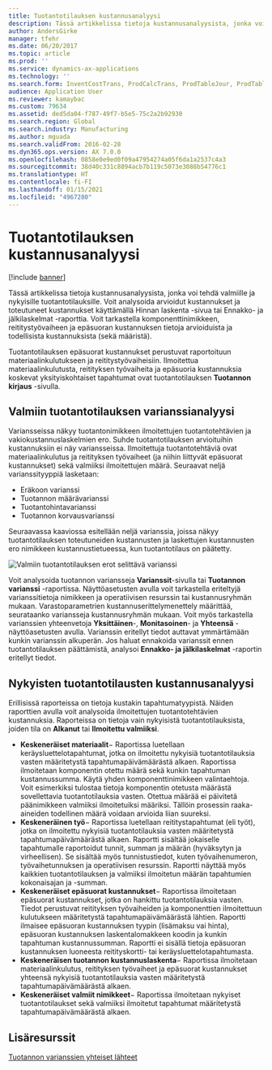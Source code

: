 ```yaml
---
title: Tuotantotilauksen kustannusanalyysi
description: Tässä artikkelissa tietoja kustannusanalyysista, jonka voi tehdä valmiille ja nykyisille tuotantotilauksille. Voit analysoida arvioidut kustannukset ja toteutuneet kustannukset käyttämällä Hinnan laskenta -sivua tai Ennakko- ja jälkilaskelmat -raporttia. Voit tarkastella komponenttinimikkeen, reititystyövaiheen ja epäsuoran kustannuksen tietoja arvioiduista ja todellisista kustannuksista (sekä määristä).
author: AndersGirke
manager: tfehr
ms.date: 06/20/2017
ms.topic: article
ms.prod: ''
ms.service: dynamics-ax-applications
ms.technology: ''
ms.search.form: InventCostTrans, ProdCalcTrans, ProdTableJour, ProdTableListPage, ProdSetupHistoricalCost
audience: Application User
ms.reviewer: kamaybac
ms.custom: 79634
ms.assetid: ded5da04-f787-49f7-b5e5-75c2a2b92930
ms.search.region: Global
ms.search.industry: Manufacturing
ms.author: mguada
ms.search.validFrom: 2016-02-28
ms.dyn365.ops.version: AX 7.0.0
ms.openlocfilehash: 0858e0e9ed0f09a47954274a05f6da1a2537c4a3
ms.sourcegitcommit: 38d40c331c8894acb7b119c5073e3088b54776c1
ms.translationtype: HT
ms.contentlocale: fi-FI
ms.lasthandoff: 01/15/2021
ms.locfileid: "4967280"
---
```

# <a name="production-order-cost-analysis"></a>Tuotantotilauksen kustannusanalyysi

[!include [banner](../includes/banner.md)]

Tässä artikkelissa tietoja kustannusanalyysista, jonka voi tehdä valmiille ja nykyisille tuotantotilauksille. Voit analysoida arvioidut kustannukset ja toteutuneet kustannukset käyttämällä Hinnan laskenta -sivua tai Ennakko- ja jälkilaskelmat -raporttia. Voit tarkastella komponenttinimikkeen, reititystyövaiheen ja epäsuoran kustannuksen tietoja arvioiduista ja todellisista kustannuksista (sekä määristä).

Tuotantotilauksen epäsuorat kustannukset perustuvat raportoituun materiaalinkulutukseen ja reititystyövaiheisiin. Ilmoitettua materiaalinkulutusta, reitityksen työvaiheita ja epäsuoria kustannuksia koskevat yksityiskohtaiset tapahtumat ovat tuotantotilauksen **Tuotannon kirjaus** -sivulla.

## <a name="variance-analysis-for-a-completed-production-order"></a>Valmiin tuotantotilauksen varianssianalyysi
Variansseissa näkyy tuotantonimikkeen ilmoitettujen tuotantotehtävien ja vakiokustannuslaskelmien ero. Suhde tuotantotilauksen arvioituihin kustannuksiin ei näy variansseissa. Ilmoitettuja tuotantotehtäviä ovat materiaalinkulutus ja reitityksen työvaiheet (ja niihin liittyvät epäsuorat kustannukset) sekä valmiiksi ilmoitettujen määrä. Seuraavat neljä varianssityyppiä lasketaan:

-   Eräkoon varianssi
-   Tuotannon määrävarianssi
-   Tuotantohintavarianssi
-   Tuotannon korvausvarianssi

Seuraavassa kaaviossa esitellään neljä varianssia, joissa näkyy tuotantotilauksen toteutuneiden kustannusten ja laskettujen kustannusten ero nimikkeen kustannustietueessa, kun tuotantotilaus on päätetty. 

![Valmiin tuotantotilauksen erot selittävä varianssi](./media/control.jpg) 

Voit analysoida tuotannon variansseja **Varianssit**-sivulla tai **Tuotannon varianssi** -raportissa. Näyttöasetusten avulla voit tarkastella eriteltyjä varianssitietoja nimikkeen ja operatiivisen resurssin tai kustannusryhmän mukaan. Varastoparametrien kustannuserittelymenettely määrittää, seurataanko variansseja kustannusryhmän mukaan. Voit myös tarkastella varianssien yhteenvetoja **Yksittäinen**-, **Monitasoinen**- ja **Yhteensä** -näyttöasetusten avulla. Varianssin eritellyt tiedot auttavat ymmärtämään kunkin varianssin alkuperän. Jos haluat ennakoida varianssit ennen tuotantotilauksen päättämistä, analysoi **Ennakko- ja jälkilaskelmat** -raportin eritellyt tiedot.

## <a name="cost-analysis-for-current-production-orders"></a>Nykyisten tuotantotilausten kustannusanalyysi
Erillisissä raporteissa on tietoja kustakin tapahtumatyypistä. Näiden raporttien avulla voit analysoida ilmoitettujen tuotantotehtävien kustannuksia. Raporteissa on tietoja vain nykyisistä tuotantotilauksista, joiden tila on **Alkanut** tai **Ilmoitettu valmiiksi**.

-   **Keskeneräiset materiaalit**− Raportissa luetellaan keräysluettelotapahtumat, jotka on ilmoitettu nykyisiä tuotantotilauksia vasten määritetystä tapahtumapäivämäärästä alkaen. Raportissa ilmoitetaan komponentin otettu määrä sekä kunkin tapahtuman kustannussumma. Käytä yhden komponenttinimikkeen valintaehtoja. Voit esimerkiksi tulostaa tietoja komponentin otetusta määrästä sovellettavia tuotantotilauksia vasten. Otettua määrää ei päivitetä päänimikkeen valmiiksi ilmoitetuiksi määriksi. Tällöin prosessin raaka-aineiden todellinen määrä voidaan arvioida liian suureksi.
-   **Keskeneräinen työ**− Raportissa luetellaan reititystapahtumat (eli työt), jotka on ilmoitettu nykyisiä tuotantotilauksia vasten määritetystä tapahtumapäivämäärästä alkaen. Raportti sisältää jokaiselle tapahtumalle raportoidut tunnit, summan ja määrän (hyväksytyn ja virheellisen). Se sisältää myös tunnistustiedot, kuten työvaihenumeron, työvaihetunnuksen ja operatiivisen resurssin. Raportti näyttää myös kaikkien tuotantotilauksen ja valmiiksi ilmoitetun määrän tapahtumien kokonaisajan ja -summan.
-   **Keskeneräiset epäsuorat kustannukset**− Raportissa ilmoitetaan epäsuorat kustannukset, jotka on hankittu tuotantotilauksia vasten. Tiedot perustuvat reitityksen työvaiheiden ja komponenttien ilmoitettuun kulutukseen määritetystä tapahtumapäivämäärästä lähtien. Raportti ilmaisee epäsuoran kustannuksen tyypin (lisämaksu vai hinta), epäsuoran kustannuksen laskentalomakkeen koodin ja kunkin tapahtuman kustannussumman. Raportti ei sisällä tietoja epäsuoran kustannuksen luoneesta reitityskortti- tai keräysluettelotapahtumasta.
-   **Keskeneräisen tuotannon kustannuslaskenta**− Raportissa ilmoitetaan materiaalinkulutus, reitityksen työvaiheet ja epäsuorat kustannukset yhteensä nykyisiä tuotantotilauksia vasten määritetystä tapahtumapäivämäärästä alkaen.
-   **Keskeneräiset valmiit nimikkeet**− Raportissa ilmoitetaan nykyiset tuotantotilaukset sekä valmiiksi ilmoitetut tapahtumat määritetystä tapahtumapäivämäärästä alkaen.


<a name="additional-resources"></a>Lisäresurssit
--------

[Tuotannon varianssien yhteiset lähteet](common-sources-of-production-variances.md)



